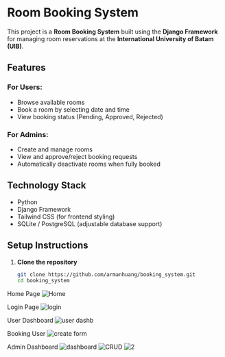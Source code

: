 # Room Booking System 

This project is a **Room Booking System** built using the **Django Framework** for managing room reservations at the **International University of Batam (UIB)**.

## Features

### For Users:
- Browse available rooms
- Book a room by selecting date and time
- View booking status (Pending, Approved, Rejected)

### For Admins:
- Create and manage rooms
- View and approve/reject booking requests
- Automatically deactivate rooms when fully booked

## Technology Stack
- Python
- Django Framework
- Tailwind CSS (for frontend styling)
- SQLite / PostgreSQL (adjustable database support)

## Setup Instructions

1. **Clone the repository**
   ```bash
   git clone https://github.com/armanhuang/booking_system.git
   cd booking_system

   
Home Page
![Home](https://github.com/user-attachments/assets/03b778d8-4df8-486e-8a51-c34f6a752ce5)

Login Page
![login](https://github.com/user-attachments/assets/6f67c54c-756e-405a-8d88-61ed72e8fdc0)

User Dashboard 
![user dashb](https://github.com/user-attachments/assets/f76df4b9-deee-4e38-b2c4-0a16a9c58b00)

Booking User 
![create form](https://github.com/user-attachments/assets/62e9f8a9-ed77-48f1-a5db-fc70ef7d2f6a)

Admin Dashboard
![dashboard](https://github.com/user-attachments/assets/ef7dfd8b-fb20-4b65-9443-3cbcfdec97c3)
![CRUD](https://github.com/user-attachments/assets/42bdf449-7e7d-4163-8320-cb91a4752062)
![2](https://github.com/user-attachments/assets/700384e7-06d1-4d96-848f-9f7bf79721f8)



